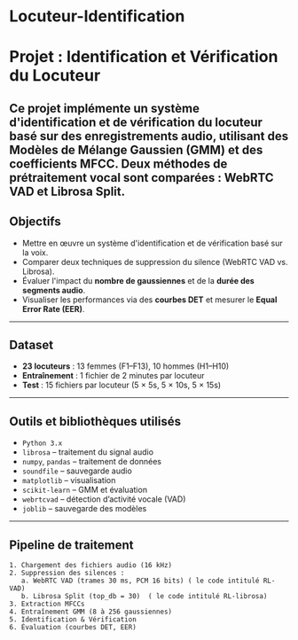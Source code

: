 # Locuteur-Identification

# Projet : Identification et Vérification du Locuteur

Ce projet implémente un système d'identification et de vérification du locuteur basé sur des enregistrements audio, utilisant des **Modèles de Mélange Gaussien (GMM)** et des **coefficients MFCC**. Deux méthodes de prétraitement vocal sont comparées : **WebRTC VAD** et **Librosa Split**. 
---

## Objectifs

- Mettre en œuvre un système d'identification et de vérification basé sur la voix.
- Comparer deux techniques de suppression du silence (WebRTC VAD vs. Librosa).
- Évaluer l'impact du **nombre de gaussiennes** et de la **durée des segments audio**.
- Visualiser les performances via des **courbes DET** et mesurer le **Equal Error Rate (EER)**.

---

## Dataset

- **23 locuteurs** : 13 femmes (F1–F13), 10 hommes (H1–H10)
- **Entraînement** : 1 fichier de 2 minutes par locuteur
- **Test** : 15 fichiers par locuteur (5 × 5s, 5 × 10s, 5 × 15s)

---

## Outils et bibliothèques utilisés

- `Python 3.x`
- `librosa` – traitement du signal audio
- `numpy`, `pandas` – traitement de données
- `soundfile` – sauvegarde audio
- `matplotlib` – visualisation
- `scikit-learn` – GMM et évaluation
- `webrtcvad` – détection d’activité vocale (VAD)
- `joblib` – sauvegarde des modèles

---

## Pipeline de traitement

```text
1. Chargement des fichiers audio (16 kHz)
2. Suppression des silences :
   a. WebRTC VAD (trames 30 ms, PCM 16 bits) ( le code intitulé RL-VAD)
   b. Librosa Split (top_db = 30)  ( le code intitulé RL-librosa)
3. Extraction MFCCs
4. Entraînement GMM (8 à 256 gaussiennes)
5. Identification & Vérification
6. Évaluation (courbes DET, EER)
